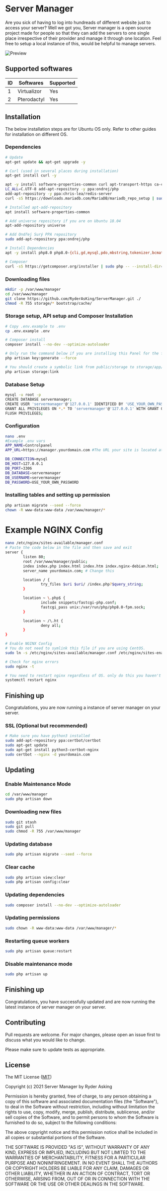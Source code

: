 # Server Manager

Are you sick of having to log into hundreads of different website just to access your server? Well we got you, Server manager is a open source project made for people so that they can add the servers to one single place irrespective of their provider and manage it through one location. Feel free to setup a local instance of this, would be helpful to manage servers.

![Preview](https://raw.githubusercontent.com/RyderAsKing/ServerManager/main/review.gif)

## Supported softwares

| ID  | Softwares   | Supported |
| --- | ----------- | --------- |
| 1   | Virtualizor | Yes       |
| 2   | Pterodactyl | Yes       |

## Installation

The below installation steps are for Ubuntu OS only. Refer to other guides for installation on different OS.

### Dependencies

```bash
# Update
apt-get update && apt-get upgrade -y

# Curl (used in several places during installation)
apt-get install curl -y

apt -y install software-properties-common curl apt-transport-https ca-certificates gnupg
LC_ALL=C.UTF-8 add-apt-repository -y ppa:ondrej/php
add-apt-repository -y ppa:chris-lea/redis-server
curl -sS https://downloads.mariadb.com/MariaDB/mariadb_repo_setup | sudo bash

# Installed apt-add-repository
apt install software-properties-common

# Add universe repository if you are on Ubuntu 18.04
apt-add-repository universe

# Add Ondřej Surý PPA repository
sudo add-apt-repository ppa:ondrej/php

# Install Dependencies
apt -y install php8.0 php8.0-{cli,gd,mysql,pdo,mbstring,tokenizer,bcmath,xml,fpm,curl,zip} mariadb-server nginx tar unzip git redis-server

# Composer
curl -sS https://getcomposer.org/installer | sudo php -- --install-dir=/usr/local/bin --filename=composer
```

### Downloading files

```bash
mkdir -p /var/www/manager
cd /var/www/manager
git clone https://github.com/RyderAsKing/ServerManager.git ./
chmod -R 755 storage/* bootstrap/cache/
```

### Storage setup, API setup and Composer Installation

```bash
# Copy .env.example to .env
cp .env.example .env

# Composer install
composer install --no-dev --optimize-autoloader

# Only run the command below if you are installing this Panel for the first time
php artisan key:generate --force

# You should create a symbolic link from public/storage to storage/app/public
php artisan storage:link
```

### Database Setup

```bash
mysql -u root -p
CREATE DATABASE servermanager;
CREATE USER 'servermanager'@'127.0.0.1' IDENTIFIED BY 'USE_YOUR_OWN_PASSWORD';
GRANT ALL PRIVILEGES ON *.* TO 'servermanager'@'127.0.0.1' WITH GRANT OPTION;
FLUSH PRIVILEGES;
```

### Configuration

```bash
nano .env
#Example .env vars
APP_NAME=Controlpanel
APP_URL=https://manager.yourdomain.com #The URL your site is located at

DB_CONNECTION=mysql
DB_HOST=127.0.0.1
DB_PORT=3306
DB_DATABASE=servermanager
DB_USERNAME=servermanager
DB_PASSWORD=USE_YOUR_OWN_PASSWORD
```

### Installing tables and setting up permission

```bash
php artisan migrate --seed --force
chown -R www-data:www-data /var/www/manager/*
```

# Example NGINX Config

```bash
nano /etc/nginx/sites-available/manager.conf
# Paste the code below in the file and then save and exit
server {
        listen 80;
        root /var/www/manager/public;
        index index.php index.html index.htm index.nginx-debian.html;
        server_name yourdomain.com; # Change this

        location / {
                try_files $uri $uri/ /index.php?$query_string;
        }

        location ~ \.php$ {
                include snippets/fastcgi-php.conf;
                fastcgi_pass unix:/var/run/php/php8.0-fpm.sock;
        }

        location ~ /\.ht {
                deny all;
        }
}

# Enable NGINX Config
# You do not need to symlink this file if you are using CentOS.
sudo ln -s /etc/nginx/sites-available/manager.conf /etc/nginx/sites-enabled/manager.conf

# Check for nginx errors
sudo nginx -t

# You need to restart nginx regardless of OS. only do this you haven't received any errors
systemctl restart nginx
```

## Finishing up

Congratulations, you are now running a instance of server manager on your server.

### SSL (Optional but recommended)

```bash
# Make sure you have python3 installed
sudo add-apt-repository ppa:certbot/certbot
sudo apt-get update
sudo apt-get install python3-certbot-nginx
sudo certbot --nginx -d yourdomain.com
```

## Updating

### Enable Maintenance Mode

```bash
cd /var/www/manager
sudo php artisan down
```

### Downloading new files

```bash
sudo git stash
sudo git pull
sudo chmod -R 755 /var/www/manager
```

### Updating database

```bash
sudo php artisan migrate --seed --force
```

### Clear cache

```bash
sudo php artisan view:clear
sudo php artisan config:clear
```

### Updating dependencies

```bash
sudo composer install --no-dev --optimize-autoloader
```

### Updating permissions

```bash
sudo chown -R www-data:www-data /var/www/manager/*
```

### Restarting queue workers

```bash
sudo php artisan queue:restart
```

### Disable maintenance mode

```bash
sudo php artisan up
```

## Finishing up

Congratulations, you have successfully updated and are now running the latest instance of server manager on your server.

## Contributing

Pull requests are welcome. For major changes, please open an issue first to discuss what you would like to change.

Please make sure to update tests as appropriate.

## License

The MIT License ([MIT](https://choosealicense.com/licenses/mit/))

Copyright (c) 2021 Server Manager by Ryder Asking

Permission is hereby granted, free of charge, to any person obtaining a copy of
this software and associated documentation files (the "Software"), to deal in
the Software without restriction, including without limitation the rights to
use, copy, modify, merge, publish, distribute, sublicense, and/or sell copies of
the Software, and to permit persons to whom the Software is furnished to do so,
subject to the following conditions:

The above copyright notice and this permission notice shall be included in all
copies or substantial portions of the Software.

THE SOFTWARE IS PROVIDED "AS IS", WITHOUT WARRANTY OF ANY KIND, EXPRESS OR
IMPLIED, INCLUDING BUT NOT LIMITED TO THE WARRANTIES OF MERCHANTABILITY, FITNESS
FOR A PARTICULAR PURPOSE AND NONINFRINGEMENT. IN NO EVENT SHALL THE AUTHORS OR
COPYRIGHT HOLDERS BE LIABLE FOR ANY CLAIM, DAMAGES OR OTHER LIABILITY, WHETHER
IN AN ACTION OF CONTRACT, TORT OR OTHERWISE, ARISING FROM, OUT OF OR IN
CONNECTION WITH THE SOFTWARE OR THE USE OR OTHER DEALINGS IN THE SOFTWARE.
